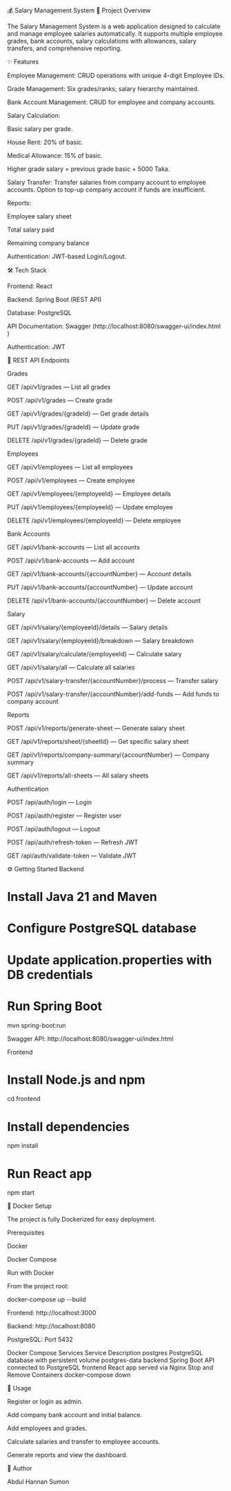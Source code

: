 💰 Salary Management System
🚀 Project Overview

The Salary Management System is a web application designed to calculate and manage employee salaries automatically. It supports multiple employee grades, bank accounts, salary calculations with allowances, salary transfers, and comprehensive reporting.

✨ Features

Employee Management: CRUD operations with unique 4-digit Employee IDs.

Grade Management: Six grades/ranks; salary hierarchy maintained.

Bank Account Management: CRUD for employee and company accounts.

Salary Calculation:

Basic salary per grade.

House Rent: 20% of basic.

Medical Allowance: 15% of basic.

Higher grade salary = previous grade basic + 5000 Taka.

Salary Transfer: Transfer salaries from company account to employee accounts. Option to top-up company account if funds are insufficient.

Reports:

Employee salary sheet

Total salary paid

Remaining company balance

Authentication: JWT-based Login/Logout.

🛠 Tech Stack

Frontend: React

Backend: Spring Boot (REST API)

Database: PostgreSQL

API Documentation: Swagger (http://localhost:8080/swagger-ui/index.html
)

Authentication: JWT

🔗 REST API Endpoints


Grades

GET /api/v1/grades — List all grades

POST /api/v1/grades — Create grade

GET /api/v1/grades/{gradeId} — Get grade details

PUT /api/v1/grades/{gradeId} — Update grade

DELETE /api/v1/grades/{gradeId} — Delete grade

Employees

GET /api/v1/employees — List all employees

POST /api/v1/employees — Create employee

GET /api/v1/employees/{employeeId} — Employee details

PUT /api/v1/employees/{employeeId} — Update employee

DELETE /api/v1/employees/{employeeId} — Delete employee

Bank Accounts

GET /api/v1/bank-accounts — List all accounts

POST /api/v1/bank-accounts — Add account

GET /api/v1/bank-accounts/{accountNumber} — Account details

PUT /api/v1/bank-accounts/{accountNumber} — Update account

DELETE /api/v1/bank-accounts/{accountNumber} — Delete account

Salary

GET /api/v1/salary/{employeeId}/details — Salary details

GET /api/v1/salary/{employeeId}/breakdown — Salary breakdown

GET /api/v1/salary/calculate/{employeeId} — Calculate salary

GET /api/v1/salary/all — Calculate all salaries

POST /api/v1/salary-transfer/{accountNumber}/process — Transfer salary

POST /api/v1/salary-transfer/{accountNumber}/add-funds — Add funds to company account

Reports

POST /api/v1/reports/generate-sheet — Generate salary sheet

GET /api/v1/reports/sheet/{sheetId} — Get specific salary sheet

GET /api/v1/reports/company-summary/{accountNumber} — Company summary

GET /api/v1/reports/all-sheets — All salary sheets

Authentication

POST /api/auth/login — Login

POST /api/auth/register — Register user

POST /api/auth/logout — Logout

POST /api/auth/refresh-token — Refresh JWT

GET /api/auth/validate-token — Validate JWT

⚙ Getting Started
Backend
# Install Java 21 and Maven
# Configure PostgreSQL database
# Update application.properties with DB credentials

# Run Spring Boot
mvn spring-boot:run


Swagger API: http://localhost:8080/swagger-ui/index.html

Frontend
# Install Node.js and npm
cd frontend

# Install dependencies
npm install

# Run React app
npm start

🐳 Docker Setup

The project is fully Dockerized for easy deployment.

Prerequisites

Docker

Docker Compose

Run with Docker

From the project root:

docker-compose up --build


Frontend: http://localhost:3000

Backend: http://localhost:8080

PostgreSQL: Port 5432

Docker Compose Services
Service	Description
postgres	PostgreSQL database with persistent volume postgres-data
backend	Spring Boot API connected to PostgreSQL
frontend	React app served via Nginx
Stop and Remove Containers
docker-compose down

📝 Usage

Register or login as admin.

Add company bank account and initial balance.

Add employees and grades.

Calculate salaries and transfer to employee accounts.

Generate reports and view the dashboard.

👤 Author

Abdul Hannan Sumon

